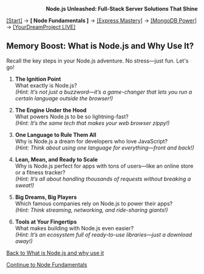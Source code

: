 **<p align="right">Node.js Unleashed: Full-Stack Server Solutions That Shine</p>**

[[Start]](../Introduction.md) → **[ Node Fundamentals ]** → [[Express Mastery]](#express) → [[MongoDB Power]](#mongodb) → [[YourDreamProject LIVE]](#project)

## Memory Boost: What is Node.js and Why Use It?

Recall the key steps in your Node.js adventure. No stress—just fun. Let's go!

1. **The Ignition Point**<br />
   What exactly is Node.js?<br />
   *(Hint: It’s not just a buzzword—it’s a game-changer that lets you run a certain language outside the browser!)*

2. **The Engine Under the Hood**<br />
   What powers Node.js to be so lightning-fast?<br />
   *(Hint: It’s the same tech that makes your web browser zippy!)*

3. **One Language to Rule Them All**<br />
   Why is Node.js a dream for developers who love JavaScript?<br />
   *(Hint: Think about using one language for everything—front and back!)*

4. **Lean, Mean, and Ready to Scale**<br />
   Why is Node.js perfect for apps with tons of users—like an online store or a fitness tracker?<br />
   *(Hint: It’s all about handling thousands of requests without breaking a sweat!)*

5. **Big Dreams, Big Players**<br />
   Which famous companies rely on Node.js to power their apps?<br />
   *(Hint: Think streaming, networking, and ride-sharing giants!)*

6. **Tools at Your Fingertips**<br />
   What makes building with Node.js even easier?<br />
   *(Hint: It’s an ecosystem full of ready-to-use libraries—just a download away!)*

[Back to What is Node.js and why use it](1-1.md)

[Continue to Node Fundamentals](chapter-01/1-1.md)

